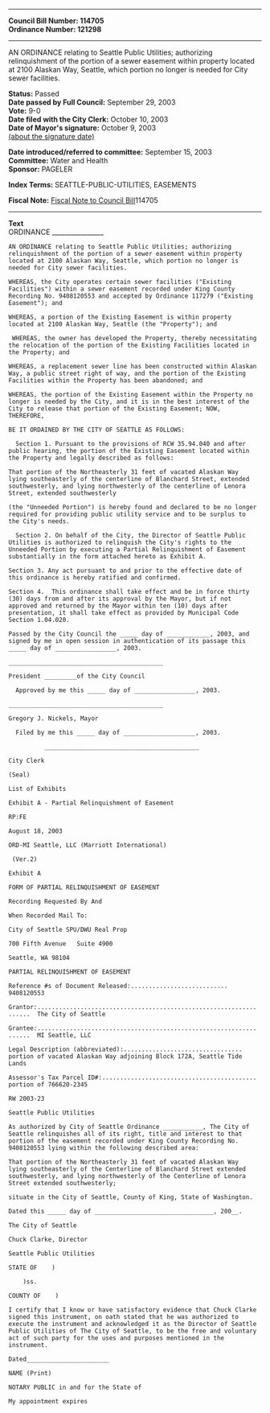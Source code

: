 * * * * *  
  
**Council Bill Number: [](#h0)[](#h2)114705**   
**Ordinance Number: 121298**  
  
* * * * *  
  
AN ORDINANCE relating to Seattle Public Utilities; authorizing relinquishment of the portion of a sewer easement within property located at 2100 Alaskan Way, Seattle, which portion no longer is needed for City sewer facilities.  
  
**Status:** Passed   
**Date passed by Full Council:** September 29, 2003   
**Vote:** 9-0   
**Date filed with the City Clerk:** October 10, 2003   
**Date of Mayor's signature:** October 9, 2003   
[(about the signature date)](/~public/approvaldate.htm)   
  
  
**Date introduced/referred to committee:** September 15, 2003   
**Committee:** Water and Health   
**Sponsor:** PAGELER   
  
**Index Terms:** SEATTLE-PUBLIC-UTILITIES, EASEMENTS  
  
**Fiscal Note:** [Fiscal Note to Council Bill](http://clerk.seattle.gov/~public/fnote/114705.htm)[](#h1)[](#h3)114705  
  
* * * * *  
  
**Text**  
    ORDINANCE ________________  
  
    AN ORDINANCE relating to Seattle Public Utilities; authorizing  
    relinquishment of the portion of a sewer easement within property  
    located at 2100 Alaskan Way, Seattle, which portion no longer is  
    needed for City sewer facilities.  
  
    WHEREAS, the City operates certain sewer facilities ("Existing  
    Facilities") within a sewer easement recorded under King County  
    Recording No. 9408120553 and accepted by Ordinance 117279 ("Existing  
    Easement"); and  
  
    WHEREAS, a portion of the Existing Easement is within property  
    located at 2100 Alaskan Way, Seattle (the "Property"); and  
  
     WHEREAS, the owner has developed the Property, thereby necessitating  
    the relocation of the portion of the Existing Facilities located in  
    the Property; and  
  
    WHEREAS, a replacement sewer line has been constructed within Alaskan  
    Way, a public street right of way, and the portion of the Existing  
    Facilities within the Property has been abandoned; and  
  
    WHEREAS, the portion of the Existing Easement within the Property no  
    longer is needed by the City, and it is in the best interest of the  
    City to release that portion of the Existing Easement; NOW,  
    THEREFORE,  
  
    BE IT ORDAINED BY THE CITY OF SEATTLE AS FOLLOWS:  
  
      Section 1. Pursuant to the provisions of RCW 35.94.040 and after  
    public hearing, the portion of the Existing Easement located within  
    the Property and legally described as follows:  
  
    That portion of the Northeasterly 31 feet of vacated Alaskan Way  
    lying southeasterly of the centerline of Blanchard Street, extended  
    southwesterly, and lying northwesterly of the centerline of Lenora  
    Street, extended southwesterly  
  
    (the "Unneeded Portion") is hereby found and declared to be no longer  
    required for providing public utility service and to be surplus to  
    the City's needs.  
  
      Section 2. On behalf of the City, the Director of Seattle Public  
    Utilities is authorized to relinquish the City's rights to the  
    Unneeded Portion by executing a Partial Relinquishment of Easement  
    substantially in the form attached hereto as Exhibit A.  
  
    Section 3. Any act pursuant to and prior to the effective date of  
    this ordinance is hereby ratified and confirmed.  
  
    Section 4.  This ordinance shall take effect and be in force thirty  
    (30) days from and after its approval by the Mayor, but if not  
    approved and returned by the Mayor within ten (10) days after  
    presentation, it shall take effect as provided by Municipal Code  
    Section 1.04.020.  
  
    Passed by the City Council the _____ day of ____________, 2003, and  
    signed by me in open session in authentication of its passage this  
    _____ day of _________________, 2003.  
  
    ___________________________________________  
  
    President _________of the City Council  
  
      Approved by me this _____ day of _________________, 2003.  
  
    ___________________________________________  
  
    Gregory J. Nickels, Mayor  
  
      Filed by me this _____ day of ____________________, 2003.  
  
              ___________________________________________  
  
    City Clerk  
  
    (Seal)  
  
    List of Exhibits  
  
    Exhibit A - Partial Relinquishment of Easement  
  
    RP:FE  
  
    August 18, 2003  
  
    ORD-MI Seattle, LLC (Marriott International)  
  
     (Ver.2)  
  
    Exhibit A  
  
    FORM OF PARTIAL RELINQUISHMENT OF EASEMENT  
  
    Recording Requested By And  
  
    When Recorded Mail To:  
  
    City of Seattle SPU/DWU Real Prop  
  
    700 Fifth Avenue   Suite 4900  
  
    Seattle, WA 98104  
  
    PARTIAL RELINQUISHMENT OF EASEMENT  
  
    Reference #s of Document Released:...........................  
    9408120553  
  
    Grantor:.............................................................  
    ......  The City of Seattle  
  
    Grantee:.............................................................  
    ......  MI Seattle, LLC  
  
    Legal Description (abbreviated):.................................  
    portion of vacated Alaskan Way adjoining Block 172A, Seattle Tide  
    Lands  
  
    Assessor's Tax Parcel ID#:...........................................  
    portion of 766620-2345  
  
    RW 2003-23  
  
    Seattle Public Utilities  
  
    As authorized by City of Seattle Ordinance ___________, The City of  
    Seattle relinquishes all of its right, title and interest to that  
    portion of the easement recorded under King County Recording No.  
    9408120553 lying within the following described area:  
  
    That portion of the Northeasterly 31 feet of vacated Alaskan Way  
    lying southeasterly of the Centerline of Blanchard Street extended  
    southwesterly, and lying northwesterly of the Centerline of Lenora  
    Street extended southwesterly;  
  
    situate in the City of Seattle, County of King, State of Washington.  
  
    Dated this _____ day of _________________________________, 200__.  
  
    The City of Seattle  
  
    Chuck Clarke, Director  
  
    Seattle Public Utilities  
  
    STATE OF    )  
  
        )ss.  
  
    COUNTY OF    )  
  
    I certify that I know or have satisfactory evidence that Chuck Clarke  
    signed this instrument, on oath stated that he was authorized to  
    execute the instrument and acknowledged it as the Director of Seattle  
    Public Utilities of The City of Seattle, to be the free and voluntary  
    act of such party for the uses and purposes mentioned in the  
    instrument.  
  
    Dated_______________________  
  
    NAME (Print)  
  
    NOTARY PUBLIC in and for the State of  
  
    My appointment expires  
